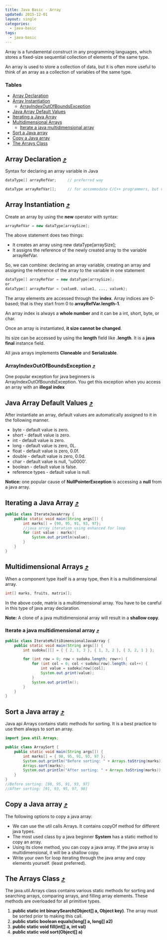 ```yaml
---
title: Java Basic - Array
updated: 2015-12-01
layout: single
categories:
  - java-basic
tags:
  - java-basic
---
```


Array is a fundamental construct in any programming languages, which stores a fixed-size sequential collection of elements of the same type.

An array is used to store a collection of data, but it is often more useful to think of an array as a collection of variables of the same type.

### Tables

* [Array Declaration](#array-declaration-10548tables)
* [Array Instantiation](#array-instantiation-10548tables)
  * [ArrayIndexOutOfBoundsException](#arrayindexoutofboundsexception-10548tables)
* [Java Array Default Values](#java-array-default-values-10548tables)
* [Iterating a Java Array](#iterating-a-java-array-10548tables)
* [Multidimensional Arrays](#multidimensional-arrays-10548tables)
  * [Iterate a java multidimensional array](#iterate-a-java-multidimensional-array-10548tables)
* [Sort a Java array](#sort-a-java-array-10548tables)
* [Copy a Java array](#copy-a-java-array-10548tables)
* [The Arrays Class](#the-arrays-class-10548tables)

## Array Declaration [&#10548;](#tables)
Syntax for declaring an array variable in Java

```java
dataType[] arrayRefVar;     // preferred way

dataType arrayRefVar[];     // for accommodate C/C++ programmers, but not preferred, 
```

## Array Instantiation [&#10548;](#tables)
Create an array by using the **new** operator with syntax:

```java
arrayRefVar = new dataType[arraySize];
```

The above statement does two things:

* It creates an array using new dataType[arraySize];
* It assigns the reference of the newly created array to the variable arrayRefVar.

So, we can combine: declaring an array variable, creating an array and assigning the reference of the array to the variable in one statement

```java
dataType[] arrayRefVar = new dataType[arraySize];
or
dataType[] arrayRefVar = {value0, value1, ..., valuek};
```

The array elements are accessed through the **index**. Array indices are 0-based; that is they start from 0 to **arrayRefVar.length-1**.

An array index is always a **whole number** and it can be a int, short, byte, or char.

Once an array is instantiated, **it size cannot be changed**.

Its size can be accessed by using the **length** field like **.length**. It is a **java final** instance field.

All java arrays implements **Cloneable** and **Serializable**.

### ArrayIndexOutOfBoundsException [&#10548;](#tables)
One popular exception for java beginners is ArrayIndexOutOfBoundsException. You get this exception when you access an array with an **illegal index**

## Java Array Default Values [&#10548;](#tables)
After instantiate an array, default values are automatically assigned to it in the following manner.

* byte - default value is zero.
* short - default value is zero.
* int - default value is zero.
* long - default value is zero, 0L.
* float - default value is zero, 0.0f.
* double - default value is zero, 0.0d.
* char - default value is null, '\u0000'.
* boolean - default value is false.
* reference types - default value is null.

**Notice:** one popular cause of **NullPointerException** is accessing a **null** from a java array.

## Iterating a Java Array [&#10548;](#tables)

```java
public class IterateJavaArray {
    public static void main(String args[]) {
        int marks[] = {98, 95, 91, 93, 97};
        //java array iteration using enhanced for loop
        for (int value : marks){
            System.out.println(value);
        }
    }
}
```

## Multidimensional Arrays [&#10548;](#tables)
When a component type itself is a array type, then it is a multidimensional array.

```java
int[] marks, fruits, matrix[];
```

In the above code, matrix is a multidimensional array. You have to be careful in this type of java array declaration.

**Note:** A clone of a java multidimensional array will result in a **shallow copy**.

### Iterate a java multidimensional array [&#10548;](#tables)

```java
public class IterateMultiDimensionalJavaArray {
    public static void main(String args[]) {
        int sudoku[][] = { { 2, 1, 3 }, { 1, 3, 2 }, { 3, 2, 1 } };

        for (int row = 0; row < sudoku.length; row++) {
            for (int col = 0; col < sudoku[row].length; col++) {
                int value = sudoku[row][col];
                System.out.print(value);
            }
            System.out.println();
        }
    }
}
```

## Sort a Java array [&#10548;](#tables)
Java api Arrays contains static methods for sorting. It is a best practice to use them always to sort an array.

```java
import java.util.Arrays;

public class ArraySort {
    public static void main(String args[]) {
        int marks[] = { 98, 95, 91, 93, 97 };
        System.out.println("Before sorting: " + Arrays.toString(marks));
        Arrays.sort(marks);
        System.out.println("After sorting: " + Arrays.toString(marks));
    }
}
//Before sorting: [98, 95, 91, 93, 97]
//After sorting: [91, 93, 95, 97, 98]
```

## Copy a Java array [&#10548;](#tables)
The following options to copy a java array:

* We can use the util calls Arrays. It contains copyOf method for different java types.
* The most used class by a java beginner **System** has a static method to copy an array.
* Using its clone method, you can copy a java array. If the java array is multidimensional, it will be a shallow copy.
* Write your own for loop iterating through the java array and copy elements yourself. (least preferred).

## The Arrays Class [&#10548;](#tables)
The java.util.Arrays class contains various static methods for sorting and searching arrays, comparing arrays, and filling array elements. These methods are overloaded for all primitive types.

1. **public static int binarySearch(Object[] a, Object key)**. The array must be sorted prior to making this call.
2. **public static boolean equals(long[] a, long[] a2)**
3. **public static void fill(int[] a, int val)**
4. **public static void sort(Object[] a)**
